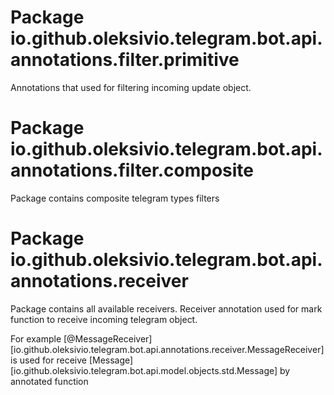 # Package io.github.oleksivio.telegram.bot.api.annotations.filter.primitive

Annotations that used for filtering incoming update object. 

# Package io.github.oleksivio.telegram.bot.api.annotations.filter.composite

Package contains composite telegram types filters

# Package io.github.oleksivio.telegram.bot.api.annotations.receiver

Package contains all available receivers. Receiver annotation used for 
mark function to receive incoming telegram object.

For example [@MessageReceiver][io.github.oleksivio.telegram.bot.api.annotations.receiver.MessageReceiver]
is used for receive [Message][io.github.oleksivio.telegram.bot.api.model.objects.std.Message] by annotated function
